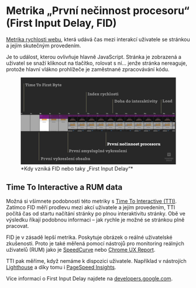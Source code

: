 # Metrika „První nečinnost procesoru“ (First Input Delay, FID)

[Metrika rychlosti webu](metriky-rychlosti.md), která udává čas mezi interakcí uživatele se stránkou a jejím skutečným provedením.

Je to událost, kterou ovlivňuje hlavně JavaScript. Stránka je zobrazená a uživatel se snaží kliknout na tlačítko, rolovat s ní… jenže stránka nereaguje, protože hlavní vlákno prohlížeče je zaměstnané zpracovávání kódu.

<figure>
<img src="../dist/images/original/metrika-fid.jpg" alt="FID">
<figcaption markdown="1">
*Kdy vzniká FID nebo taky „First Input Delay“*
</figcaption>
</figure>

## Time To Interactive a RUM data

Možná si všimnete podobnosti této metriky s [Time To Interactive (TTI)](metrika-tti.md). Zatímco FID měří prodlevu mezi akcí uživatele a jejím provedením, TTI počítá čas od startu načítání stránky po plnou interaktivitu stránky. Obě ve výsledku říkají podobnou informaci – jak rychle je možné se stránkou plně pracovat.

FID je v zásadě lepší metrika. Poskytuje obrázek o reálné uživatelské zkušenosti. Proto je také měřená pomocí nástrojů pro monitoring reálných uživatelů (RUM) jako je [SpeedCurve](speedcurve.md) nebo [Chrome UX Report](chrome-ux-report.md).

TTI pak měříme, když nemáme k dispozici uživatele. Například v nástrojích [Lighthouse](lighthouse.md) a díky tomu i [PageSpeed Insights](pagespeed-insights.md).

Více informací o First Input Delay najdete na [developers.google.com](https://developers.google.com/web/updates/2018/05/first-input-delay).

<!-- AdSnippet -->

